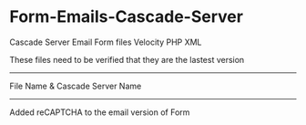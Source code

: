 Form-Emails-Cascade-Server
==========================
Cascade Server Email Form files
Velocity
PHP
XML

These files need to be verified that they are the lastest version

-----
File Name & Cascade Server Name

------
Added reCAPTCHA to the email version of Form

